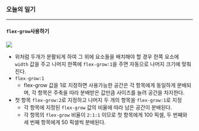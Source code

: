 ### 오늘의 일기
---
#### `flex-grow`사용하기
<img src="https://user-images.githubusercontent.com/86812098/158303290-3fd97cb9-aa7b-4884-a8dc-f341ff1d6edb.png"/>

+ 위처럼 두개가 분활되게 하여 그 위에 요소들을 배치해야 할 경우 한쪽 요소에 `width` 값을 주고 나머지 한쪽에 `flex-grow:1`을 주면 자동으로 나머지 크기에 맞춰진다.
+ `flex-grow:1`
  + flex-grow 값을 1로 지정하면 사용가능한 공간은 각 항목에게 동일하게 분배되며, 각 항목은 주축을 따라 분배받은 값만큼 사이즈를 늘려 공간을 차지한다.
+ 첫 항목 `flex-grow:2`로 지정하고 나머지 두 개의 항목을 `flex-grow:1`로 지정
  + 각 항목에 지정된 `flex-grow` 값의 비율에 따라 남은 공간이 분배된다.
  + 각 항목의 `flex-grow` 비율이 `2:1:1` 이므로 첫 항목에게 100 픽셀, 두 번째와 세 번째 항목에게 50 픽셀씩 분배된다.
